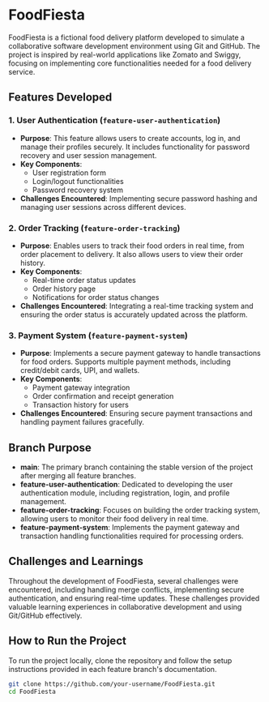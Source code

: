 # FoodFiesta

FoodFiesta is a fictional food delivery platform developed to simulate a collaborative software development environment using Git and GitHub. The project is inspired by real-world applications like Zomato and Swiggy, focusing on implementing core functionalities needed for a food delivery service.

## Features Developed

### 1. User Authentication (`feature-user-authentication`)
- **Purpose**: This feature allows users to create accounts, log in, and manage their profiles securely. It includes functionality for password recovery and user session management.
- **Key Components**:
  - User registration form
  - Login/logout functionalities
  - Password recovery system
- **Challenges Encountered**: Implementing secure password hashing and managing user sessions across different devices.

### 2. Order Tracking (`feature-order-tracking`)
- **Purpose**: Enables users to track their food orders in real time, from order placement to delivery. It also allows users to view their order history.
- **Key Components**:
  - Real-time order status updates
  - Order history page
  - Notifications for order status changes
- **Challenges Encountered**: Integrating a real-time tracking system and ensuring the order status is accurately updated across the platform.

### 3. Payment System (`feature-payment-system`)
- **Purpose**: Implements a secure payment gateway to handle transactions for food orders. Supports multiple payment methods, including credit/debit cards, UPI, and wallets.
- **Key Components**:
  - Payment gateway integration
  - Order confirmation and receipt generation
  - Transaction history for users
- **Challenges Encountered**: Ensuring secure payment transactions and handling payment failures gracefully.

## Branch Purpose

- **main**: The primary branch containing the stable version of the project after merging all feature branches.
- **feature-user-authentication**: Dedicated to developing the user authentication module, including registration, login, and profile management.
- **feature-order-tracking**: Focuses on building the order tracking system, allowing users to monitor their food delivery in real time.
- **feature-payment-system**: Implements the payment gateway and transaction handling functionalities required for processing orders.

## Challenges and Learnings

Throughout the development of FoodFiesta, several challenges were encountered, including handling merge conflicts, implementing secure authentication, and ensuring real-time updates. These challenges provided valuable learning experiences in collaborative development and using Git/GitHub effectively.

## How to Run the Project

To run the project locally, clone the repository and follow the setup instructions provided in each feature branch's documentation.

```bash
git clone https://github.com/your-username/FoodFiesta.git
cd FoodFiesta
